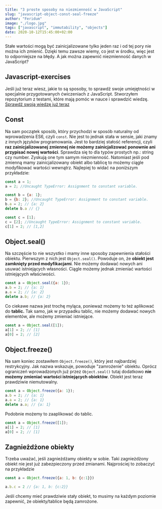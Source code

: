 ```yaml
---
title: "3 proste sposoby na niezmienność w JavaScript"
slug: "javascript-object-const-seal-freeze"
author: "Feridum"
image: "./logo.jpg"
tags: ["javascript", "immutability", "objects"]
date: 2020-10-12T15:45:00+02:00
---
```


Stałe wartości mogą być zainicjalizowane tylko jeden raz i od tej pory nie można ich zmienić. Dzięki temu zawsze wiemy, co jest w środku, więc jest to odporniejsze na błędy. A jak można zapewnić niezmienność danych w JavaScript?

<!--more-->

## Javascript-exercises

Jeśli już teraz wiesz, jakie to są sposoby, to sprawdź swoje umiejętności w specjalnie przygotowanych ćwiczeniach z JavaScript. Stworzyłem repozytorium z testami, które mają pomóc w nauce i sprawdzić wiedzę. [Sprawdź swoją wiedzę już teraz](https://github.com/Feridum/javascript-exercises)

## Const

Na sam początek sposób, który przychodzi w sposób naturalny od wprowadzenia ES6, czyli `const`. Nie jest to jednak stała w sensie, jaki znamy z innych języków programowania. Jest to bardziej stałość referencji, czyli **raz zainicjalizowanej zmiennej nie możemy zainicjalizować ponownie ani przypisać nowej wartości**. Sprawdza się to dla typów prostych np.: string czy number. Zyskują one tym samym niezmienność. Natomiast jeśli pod zmienną mamy zainicjalizowany obiekt albo tablicę to możemy ciągle modyfikować wartości wewnątrz. Najlepiej to widać na poniższym przykładzie:

```js
const a = 1;
a = 2; //Uncaught TypeError: Assignment to constant variable.

const b = {a: 1};
b = {b: 2}; //Uncaught TypeError: Assignment to constant variable.
b.a = 2; // {a: 2}
delete b.a // {}

const c = [1];
c = [2]; //Uncaught TypeError: Assignment to constant variable.
c[1] = 2; // [1,2]
```

## Object.seal()

Na szczęście to nie wszystko i mamy inne sposoby zapewnienia stałości obiektu. Pierwszym z nich jest `Object.seal()`. Powoduje on, że **obiekt jest zamknięty przed modyfikacjami**. Nie możemy dodawać nowych ani usuwać istniejących własności. Ciągle możemy jednak zmieniać wartości istniejących właściwości.

```js
const a = Object.seal({a: 1});
a.b = 2; // {a: 1}
a.a = 2; // {a: 2}
delete a.b; // {a: 2}
```

Co ciekawe nazwa jest trochę myląca, ponieważ możemy to też aplikować do **tablic.** Tak samo, jak w przypadku tablic, nie możemy dodawać nowych elementów, ale możemy zmieniać istniejące. 

```js
const a = Object.seal([1]);
a[1] = 2; // [1]
a[0] = 2; // [2]
```

## Object.freeze()

Na sam koniec zostawiłem `Object.freeze()`, który jest najbardziej restrykcyjny. Jak nazwa wskazuje, powoduje "zamrożenie" obiektu. Oprócz ograniczeń wprowadzonych już przez `Object.seal()` tutaj dodatkowo **nie możemy zmieniać wartości istniejących obiektów**. Obiekt jest teraz prawdziwie niemutowalny.

```js
const a = Object.freeze({a: 1});
a.b = 2; // {a: 1}
a.a = 2; // {a: 1}
delete a.a; // {a: 1}
```

Podobnie możemy to zaaplikować do tablic.

```js
const a = Object.freeze([1]);
a[1] = 2; // [1]
a[0] = 2; // [1]
```

## Zagnieżdżone obiekty

Trzeba uważać, jeśli zagnieżdżamy obiekty w sobie. Taki zagnieżdżony obiekt nie jest już zabezpieczony przed zmianami. Najprościej to zobaczyć na przykładzie 

```js
const a = Object.freeze({a: 1, b: {c:1}})

a.b.c = 2 // {a: 1, b: {c:2}} 
```

Jeśli chcemy mieć prawdziwie stały obiekt, to musimy na każdym poziomie zapewnić, że obiekty/tablice będą zamrożone.